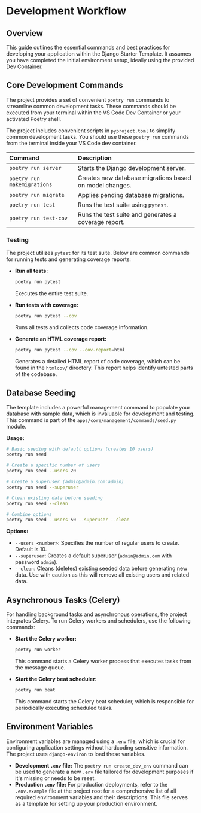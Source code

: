 # Development Workflow

## Overview

This guide outlines the essential commands and best practices for developing your application within the Django Starter Template. It assumes you have completed the initial environment setup, ideally using the provided Dev Container.

## Core Development Commands

The project provides a set of convenient `poetry run` commands to streamline common development tasks. These commands should be executed from your terminal within the VS Code Dev Container or your activated Poetry shell.

The project includes convenient scripts in `pyproject.toml` to simplify common development tasks. You should use these `poetry run` commands from the terminal inside your VS Code dev container.

| Command | Description |
| :--- | :--- |
| `poetry run server` | Starts the Django development server. |
| `poetry run makemigrations` | Creates new database migrations based on model changes. |
| `poetry run migrate` | Applies pending database migrations. |
| `poetry run test` | Runs the test suite using `pytest`. |
| `poetry run test-cov`| Runs the test suite and generates a coverage report. |

### Testing

The project utilizes `pytest` for its test suite. Below are common commands for running tests and generating coverage reports:

*   **Run all tests:**
    ```bash
    poetry run pytest
    ```
    Executes the entire test suite.

*   **Run tests with coverage:**
    ```bash
    poetry run pytest --cov
    ```
    Runs all tests and collects code coverage information.

*   **Generate an HTML coverage report:**
    ```bash
    poetry run pytest --cov --cov-report=html
    ```
    Generates a detailed HTML report of code coverage, which can be found in the `htmlcov/` directory. This report helps identify untested parts of the codebase.

## Database Seeding

The template includes a powerful management command to populate your database with sample data, which is invaluable for development and testing. This command is part of the `apps/core/management/commands/seed.py` module.

**Usage:**

```bash
# Basic seeding with default options (creates 10 users)
poetry run seed

# Create a specific number of users
poetry run seed --users 20

# Create a superuser (admin@admin.com:admin)
poetry run seed --superuser

# Clean existing data before seeding
poetry run seed --clean

# Combine options
poetry run seed --users 50 --superuser --clean
```

**Options:**

*   `--users <number>`: Specifies the number of regular users to create. Default is 10.
*   `--superuser`: Creates a default superuser (`admin@admin.com` with password `admin`).
*   `--clean`: Cleans (deletes) existing seeded data before generating new data. Use with caution as this will remove all existing users and related data.

## Asynchronous Tasks (Celery)

For handling background tasks and asynchronous operations, the project integrates Celery. To run Celery workers and schedulers, use the following commands:

*   **Start the Celery worker:**
    ```bash
    poetry run worker
    ```
    This command starts a Celery worker process that executes tasks from the message queue.

*   **Start the Celery beat scheduler:**
    ```bash
    poetry run beat
    ```
    This command starts the Celery beat scheduler, which is responsible for periodically executing scheduled tasks.

## Environment Variables

Environment variables are managed using a `.env` file, which is crucial for configuring application settings without hardcoding sensitive information. The project uses `django-environ` to load these variables.

*   **Development `.env` file:** The `poetry run create_dev_env` command can be used to generate a new `.env` file tailored for development purposes if it's missing or needs to be reset.
*   **Production `.env` file:** For production deployments, refer to the `.env.example` file at the project root for a comprehensive list of all required environment variables and their descriptions. This file serves as a template for setting up your production environment.
